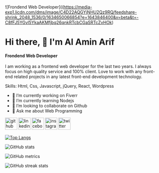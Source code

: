 ![Frondend Web Developer]((https://media-exp1.licdn.com/dms/image/C4D22AQGYjNHU2Qz9RQ/feedshare-shrink_2048_1536/0/1634650066854?e=1643846400&v=beta&t=-C8fFJ5YGvl5YkaAKMfjbq26qnkRTcbCGaSRTcZvHOk)
# Hi there, 👋 I'm Al Amin Arif
#### Frondend Web Developer

I am working as a frontend web developer for the last two years. I always focus on high quality service and 100% client. Love to work with any front-end related projects in any latest front-end development technology.

Skills: Html, Css, Javascript, jQuery, React, Wordpress

- 🔭 I’m currently working on Fiverr 
- 🌱 I’m currently learning Nodejs 
- 👯 I’m looking to collaborate on Github 
- 💬 Ask me about Web Programming 


[<img src='https://cdn.jsdelivr.net/npm/simple-icons@3.0.1/icons/github.svg' alt='github' height='40'>](https://github.com/alaminarif)  [<img src='https://cdn.jsdelivr.net/npm/simple-icons@3.0.1/icons/linkedin.svg' alt='linkedin' height='40'>](https://www.linkedin.com/in/alamin-arif/)  [<img src='https://cdn.jsdelivr.net/npm/simple-icons@3.0.1/icons/facebook.svg' alt='facebook' height='40'>](https://www.facebook.com/alaminarif231)  [<img src='https://cdn.jsdelivr.net/npm/simple-icons@3.0.1/icons/instagram.svg' alt='instagram' height='40'>](https://www.instagram.com/alamin__arif/)  [<img src='https://cdn.jsdelivr.net/npm/simple-icons@3.0.1/icons/twitter.svg' alt='twitter' height='40'>](https://twitter.com/alamin__arif)  

[![Top Langs](https://github-readme-stats.vercel.app/api/top-langs/?username=alaminarif)](https://github.com/anuraghazra/github-readme-stats)

![GitHub stats](https://github-readme-stats.vercel.app/api?username=alaminarif&show_icons=true)  

![GitHub metrics](https://metrics.lecoq.io/alaminarif)  

![GitHub streak stats](https://github-readme-streak-stats.herokuapp.com/?user=alaminarif)  


